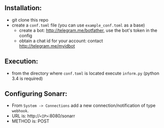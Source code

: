 Installation:
-------------

* git clone this repo
* create a `conf.toml` file (you can use `example_conf.toml` as a base)
  * create a bot: http://telegram.me/botfather, use the bot's token in the config
  * obtain a chat id for your account: contact http://telegram.me/myidbot

Execution:
----------
* from the directory where `conf.toml` is located execute `inform.py` (python 3.4 is required)


Configuring Sonarr:
-------------------
* From `System -> Connections` add a new connection/notification of type `webhook`.
* URL is: http://`<IP>`:8080/sonarr
* METHOD is: POST
